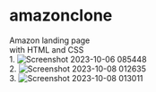 # amazonclone
Amazon landing page
<br>
with HTML and CSS
<br>
1.
![Screenshot 2023-10-06 085448](https://github.com/aprogramme/amazonclone/assets/98972400/f8cbce76-c632-41b6-b158-f7d3ebf13bc2)
<br>
2.
![Screenshot 2023-10-08 012635](https://github.com/aprogramme/amazonclone/assets/98972400/3588f8c0-d0e9-448e-b22f-f9ac60042643)
<br>
3.
![Screenshot 2023-10-08 013011](https://github.com/aprogramme/amazonclone/assets/98972400/3c6757a3-3c2c-4f8e-a433-351dd27cdd06)
